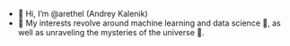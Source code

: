 - 👋 Hi, I’m @arethel (Andrey Kalenik)
- 👀 My interests revolve around machine learning and data science 🤖, as well as unraveling the mysteries of the universe 🌌.
<!---
arethel/arethel is a ✨ special ✨ repository because its `README.md` (this file) appears on your GitHub profile.
You can click the Preview link to take a look at your changes.
--->
